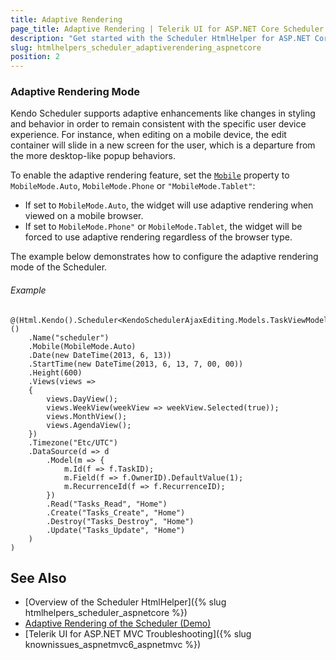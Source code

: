 ```yaml
---
title: Adaptive Rendering
page_title: Adaptive Rendering | Telerik UI for ASP.NET Core Scheduler HtmlHelper
description: "Get started with the Scheduler HtmlHelper for ASP.NET Core and learn how to configure adaptive rendering."
slug: htmlhelpers_scheduler_adaptiverendering_aspnetcore
position: 2
---
```


### Adaptive Rendering Mode

Kendo Scheduler supports adaptive enhancements like changes in styling and behavior in order to remain consistent with the specific user device experience. For instance, when editing on a mobile device, the edit container will slide in a new screen for the user, which is a departure from the more desktop-like popup behaviors.

To enable the adaptive rendering feature, set the [`Mobile`](https://docs.telerik.com/aspnet-core/api/Kendo.Mvc.UI.Fluent/SchedulerBuilder#mobile) property to `MobileMode.Auto`,  `MobileMode.Phone` or `"MobileMode.Tablet"`:

* If set to `MobileMode.Auto`, the widget will use adaptive rendering when viewed on a mobile browser.
* If set to `MobileMode.Phone"` or `MobileMode.Tablet`, the widget will be forced to use adaptive rendering regardless of the browser type.

The example below demonstrates how to configure the adaptive rendering mode of the Scheduler.

###### Example

```Razor
@(Html.Kendo().Scheduler<KendoSchedulerAjaxEditing.Models.TaskViewModel>()
    .Name("scheduler")
    .Mobile(MobileMode.Auto)
    .Date(new DateTime(2013, 6, 13))
    .StartTime(new DateTime(2013, 6, 13, 7, 00, 00))
    .Height(600)
    .Views(views =>
    {
        views.DayView();
        views.WeekView(weekView => weekView.Selected(true));
        views.MonthView();
        views.AgendaView();
    })
    .Timezone("Etc/UTC")
    .DataSource(d => d
        .Model(m => {
            m.Id(f => f.TaskID);
            m.Field(f => f.OwnerID).DefaultValue(1);
            m.RecurrenceId(f => f.RecurrenceID);
        })
        .Read("Tasks_Read", "Home")
        .Create("Tasks_Create", "Home")
        .Destroy("Tasks_Destroy", "Home")
        .Update("Tasks_Update", "Home")
    )
)
```

## See Also

* [Overview of the Scheduler HtmlHelper]({% slug htmlhelpers_scheduler_aspnetcore %})
* [Adaptive Rendering of the Scheduler (Demo)](https://demos.telerik.com/aspnet-core/scheduler/adaptiverendering)
* [Telerik UI for ASP.NET MVC Troubleshooting]({% slug knownissues_aspnetmvc6_aspnetmvc %})

